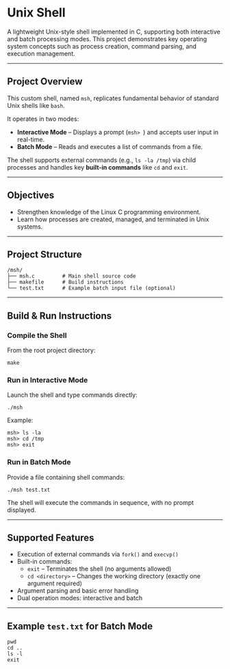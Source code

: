 # Unix Shell 

A lightweight Unix-style shell implemented in C, supporting both interactive and batch processing modes. This project demonstrates key operating system concepts such as process creation, command parsing, and execution management.

---

## Project Overview

This custom shell, named `msh`, replicates fundamental behavior of standard Unix shells like `bash`.

It operates in two modes:
- **Interactive Mode** – Displays a prompt (`msh> `) and accepts user input in real-time.
- **Batch Mode** – Reads and executes a list of commands from a file.

The shell supports external commands (e.g., `ls -la /tmp`) via child processes and handles key **built-in commands** like `cd` and `exit`.

---

## Objectives

- Strengthen knowledge of the Linux C programming environment.
- Learn how processes are created, managed, and terminated in Unix systems.

---

## Project Structure

```
/msh/
├── msh.c         # Main shell source code
├── makefile      # Build instructions
└── test.txt      # Example batch input file (optional)
```

---

## Build & Run Instructions

### Compile the Shell
From the root project directory:
```
make
```

### Run in Interactive Mode
Launch the shell and type commands directly:
```
./msh
```
Example:
```
msh> ls -la
msh> cd /tmp
msh> exit
```

### Run in Batch Mode
Provide a file containing shell commands:
```
./msh test.txt
```
The shell will execute the commands in sequence, with no prompt displayed.

---

## Supported Features

- Execution of external commands via `fork()` and `execvp()`
- Built-in commands:
  - `exit` – Terminates the shell (no arguments allowed)
  - `cd <directory>` – Changes the working directory (exactly one argument required)
- Argument parsing and basic error handling
- Dual operation modes: interactive and batch

---

## Example `test.txt` for Batch Mode
```
pwd
cd ..
ls -l
exit
```
